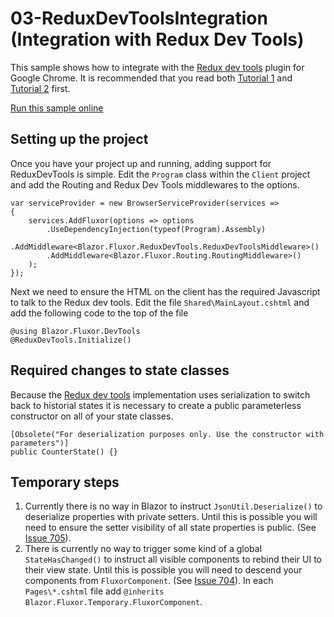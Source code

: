 # 03-ReduxDevToolsIntegration (Integration with Redux Dev Tools)
This sample shows how to integrate with the [Redux dev tools] plugin for Google Chrome. It is recommended that you read both [Tutorial 1] and [Tutorial 2] first.

[Run this sample online]

## Setting up the project
Once you have your project up and running, adding support for ReduxDevTools is simple. Edit the `Program` class within the `Client` project and add the Routing and Redux Dev Tools middlewares to the options.
```
var serviceProvider = new BrowserServiceProvider(services =>
{
	services.AddFluxor(options => options
		.UseDependencyInjection(typeof(Program).Assembly)
		.AddMiddleware<Blazor.Fluxor.ReduxDevTools.ReduxDevToolsMiddleware>()
		.AddMiddleware<Blazor.Fluxor.Routing.RoutingMiddleware>()
	);
});
```

Next we need to ensure the HTML on the client has the required Javascript to talk to the Redux dev tools. Edit the file `Shared\MainLayout.cshtml` and add the following code to the top of the file

```
@using Blazor.Fluxor.DevTools
@ReduxDevTools.Initialize()
```
## Required changes to state classes
Because the [Redux dev tools] implementation uses serialization to switch back to historial states it is necessary to create a public parameterless constructor on all of your state classes.

```
[Obsolete("For deserialization purposes only. Use the constructor with parameters")]
public CounterState() {}
```

## Temporary steps
1. Currently there is no way in Blazor to instruct `JsonUtil.Deserialize()` to deserialize properties with private setters. Until this is possible you will need to ensure the setter visibility of all state properties is public. (See [Issue 705]).
2. There is currently no way to trigger some kind of a global `StateHasChanged()` to instruct all visible components to rebind their UI to their view state. Until this is possible you will need to descend your components from `FluxorComponent`. (See [Issue 704]). In each `Pages\*.cshtml` file add `@inherits Blazor.Fluxor.Temporary.FluxorComponent`.

[Run this sample online]: <http://fluxorsample03.azurewebsites.net/>
[Redux dev tools]: <https://chrome.google.com/webstore/detail/redux-devtools/lmhkpmbekcpmknklioeibfkpmmfibljd>
[Tutorial 1]: <https://github.com/mrpmorris/blazor-fluxor/tree/master/samples/01-CounterSample>
[Tutorial 2]: <https://github.com/mrpmorris/blazor-fluxor/tree/master/samples/02-WeatherForecastSample>
[Issue 704]: <https://github.com/aspnet/Blazor/issues/704>
[Issue 705]: <https://github.com/aspnet/Blazor/issues/705>